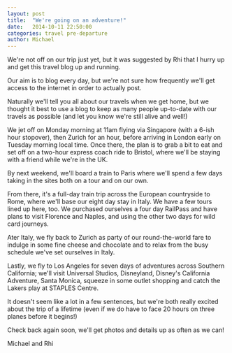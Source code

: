 ```yaml
---
layout: post
title:  "We're going on an adventure!"
date:   2014-10-11 22:50:00
categories: travel pre-departure
author: Michael
---
```

We're not off on our trip just yet, but it was suggested by Rhi that I hurry up and get this travel blog up and running.

Our aim is to blog every day, but we're not sure how frequently we'll get access to the internet in order to actually post.

Naturally we'll tell you all about our travels when we get home, but we thought it best to use a blog to keep as many people up-to-date with our travels as possible (and let you know we're still alive and well!)

We jet off on Monday morning at 11am flying via Singapore (with a 6-ish hour stopover), then Zurich for an hour, before arriving in London early on Tuesday morning local time. Once there, the plan is to grab a bit to eat and set off on a two-hour express coach ride to Bristol, where we'll be staying with a friend while we're in the UK.

By next weekend, we'll board a train to Paris where we'll spend a few days taking in the sites both on a tour and on our own.

From there, it's a full-day train trip across the European countryside to Rome, where we'll base our eight day stay in Italy. We have a few tours lined up here, too. We purchased ourselves a four day RailPass and have plans to visit Florence and Naples, and using the other two days for wild card journeys.

Ater Italy, we fly back to Zurich as party of our round-the-world fare to indulge in some fine cheese and chocolate and to relax from the busy schedule we've set ourselves in Italy.

Lastly, we fly to Los Angeles for seven days of adventures across Southern California; we'll visit Universal Studios, Disneyland, Disney's California Adventure, Santa Monica, squeeze in some outlet shopping and catch the Lakers play at STAPLES Centre.

It doesn't seem like a lot in a few sentences, but we're both really excited about the trip of a lifetime (even if we do have to face 20 hours on three planes before it begins!)

Check back again soon, we'll get photos and details up as often as we can!

Michael and Rhi

